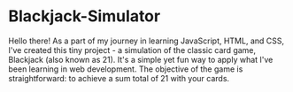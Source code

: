 # Blackjack-Simulator
Hello there! As a part of my journey in learning JavaScript, HTML, and CSS, I've created this tiny project - a simulation of the classic card game, Blackjack (also known as 21). It's a simple yet fun way to apply what I've been learning in web development.  The objective of the game is straightforward: to achieve a sum total of 21 with your cards.
